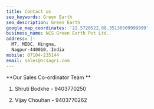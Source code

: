 ```yaml
---
title: Contact us
seo_keywords: Green Earth
seo_description: Green Earth
google_map_coordinates: '22.5720522,88.35130509999999'
business_name: NCS Green Earth Pvt Ltd.
address: |-
  M7, MIDC, Hingna,
  Nagpur-440010, India
mobile: 07104-235144
email: sales@ncsagri.com
---
```

**Our Sales Co-ordinator Team **

1. Shruti Bodkhe - 9403770250

2. Vijay Chouhan - 9403770262
